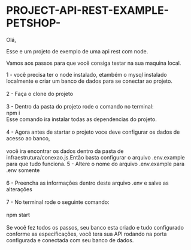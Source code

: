 # PROJECT-API-REST-EXAMPLE-PETSHOP-

Olá,

Esse e um projeto de exemplo de uma api rest com node.

Vamos aos passos para que você consiga testar na sua maquina local.

1 - você precisa ter o node instalado, etambém o mysql instalado localmente e criar um banco de dados para se conectar ao projeto.<br/><br/>
2 - Faça o clone do projeto<br/><br/>
3 - Dentro da pasta do projeto rode o comando no terminal:<br/>
  npm i<br/>
Esse comando ira instalar todas as dependencias do projeto.<br/><br/>
4 - Agora antes de startar o projeto voce deve configurar os dados de acesso ao banco,<br/><br/>
  você ira encontrar os dados dentro da pasta de infraestrutura/conexao.js.Então basta configurar o arquivo .env.example para que tudo funciona.
5 - Altere o nome do arquivo .env.example para .env somente<br/><br/>
6 - Preencha as informações dentro deste arquivo .env e salve as alterações<br/><br/>
7 - No terminal rode o seguinte comando:<br/><br/>
  npm start
  <br/><br/>
Se você fez todos os passos, seu banco esta criado e tudo configurado conforme as especificações, você tera sua API rodando na porta configurada e conectada com seu banco de dados.


